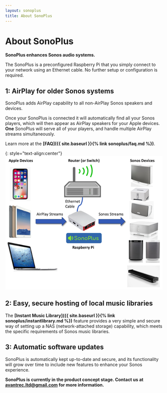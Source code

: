 ```yaml
---
layout: sonoplus
title: About SonoPlus
---
```


# About SonoPlus

**SonoPlus enhances Sonos audio systems.**

The SonoPlus is a preconfigured Raspberry Pi that you simply connect to your network using an Ethernet cable. No further setup or configuration is required.

## 1: AirPlay for older Sonos systems

SonoPlus adds AirPlay capability to all non-AirPlay Sonos speakers and devices.

Once your SonoPlus is connected it will automatically find all your Sonos players, which will then appear as AirPlay speakers for your Apple devices. **One** SonoPlus will serve all of your players, and handle multiple AirPlay streams simultaneously.

Learn more at the **[FAQ]({{ site.baseurl }}{% link sonoplus/faq.md %})**.

{: style="text-align:center"}
![SonoPlus](/images/SonoPlusDiagram_600px.png)

## 2: Easy, secure hosting of local music libraries

The **[Instant Music Library]({{ site.baseurl }}{% link sonoplus/instantlibrary.md %})** feature provides a very simple and secure way of setting up a NAS (network-attached storage) capability, which meets the specific requirements of Sonos music libraries.

## 3: Automatic software updates

SonoPlus is automatically kept up-to-date and secure, and its functionality will grow over time to include new features to enhance your Sonos experience.

**SonoPlus is currently in the product concept stage. Contact us at <a href="mailto:avantrec.ltd@gmail.com">avantrec.ltd@gmail.com</a> for more information.**